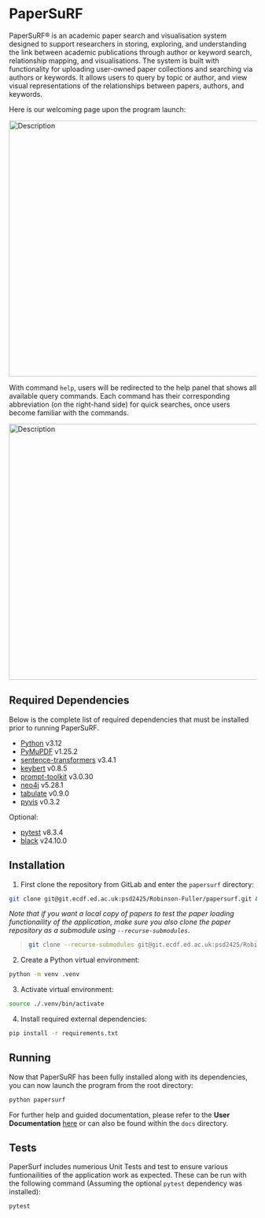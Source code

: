 # PaperSuRF
PaperSuRF® is an academic paper search and visualisation system designed to support researchers in storing, exploring, and understanding the link between academic publications through author or keyword search, relationship mapping, and visualisations. The system is built with functionality for uploading user-owned paper collections and searching via authors or keywords. It allows users to query by topic or author, and view visual representations of the relationships between papers, authors, and keywords.

Here is our welcoming page upon the program launch:

<p float="left">
<img src=".gitlab/assets/preview_1.png" alt="Description" width="520"/>
</p>

With command `help`, users will be redirected to the help panel that shows all available query commands. Each command has their corresponding abbreviation (on the right-hand side) for quick searches, once users become familiar with the commands.

<p float="left">
<img src=".gitlab/assets/preview_2.png" alt="Description" width="520"/>
</p>

## Required Dependencies
Below is the complete list of required dependencies that must be installed prior to running PaperSuRF.
- [Python](https://www.python.org/downloads/release/python-3120/)  v3.12
- [PyMuPDF](https://pypi.org/project/PyMuPDF/1.25.2/) v1.25.2
- [sentence-transformers](https://pypi.org/project/sentence-transformers/) v3.4.1
- [keybert](https://pypi.org/project/keybert/0.8.5/) v0.8.5
- [prompt-toolkit](https://pypi.org/project/prompt-toolkit/3.0.30/) v3.0.30
- [neo4j](https://pypi.org/project/neo4j/5.28.1/) v5.28.1
- [tabulate](https://pypi.org/project/tabulate/0.9.0/) v0.9.0
- [pyvis](https://pypi.org/project/pyvis/0.3.2/) v0.3.2

Optional:
- [pytest](https://pypi.org/project/pytest/8.3.4/) v8.3.4
- [black](https://pypi.org/project/black/24.10.0/) v24.10.0


## Installation

1. First clone the repository from GitLab and enter the ```papersurf``` directory:
``` sh
git clone git@git.ecdf.ed.ac.uk:psd2425/Robinson-Fuller/papersurf.git && cd papersurf
```

_Note that if you want a local copy of papers to test the paper loading functionaility of the application, make sure you also clone the paper repository as a submodule using ```--recurse-submodules```_.

> ``` sh
> git clone --recurse-submodules git@git.ecdf.ed.ac.uk:psd2425/Robinson-Fuller/papersurf.git && cd papersurf
> ```

2. Create a Python virtual environment:
``` sh
python -m venv .venv
```

3. Activate virtual environment:
``` sh
source ./.venv/bin/activate
```

4. Install required external dependencies:
``` sh
pip install -r requirements.txt
```

## Running

Now that PaperSuRF has been fully installed along with its dependencies, you can now launch the program from the root directory:
``` sh
python papersurf
```

For further help and guided documentation, please refer to the **User Documentation** [here](https://git.ecdf.ed.ac.uk/psd2425/Robinson-Fuller/papersurf/-/tree/main/docs) or can also be found within the ```docs``` directory.

## Tests
PaperSurf includes numerious Unit Tests and test to ensure various funtionailities of the application work as expected. These can be run with the following command (Assuming the optional ```pytest``` dependency was installed):
``` sh
pytest
```


<!-- ## Summary

This repository contains a prototype for automating the processing of academic PDF papers. It consists of the following key components:

* `prototype.py`: The main Python 3 program that processes data.
* `papers.tar.gz`: A GZIP TAR file containing PDF papers and a spreadsheet mapping PDF files to their titles.
* `requirements.txt`: A list of Python libraries required for running the prototype.
* `README.md`: This documentation file.

## Run Prototype

To run this prototype program, follow these steps:

* Extract contents: Extract the contents of `papers.tar.gz` to access the `Papers/` directory and `index.xlsx`.
* Create the following Directories:

    * `Docs`
    * `Ents`
    * `JSON`
    * `data`
* Set up a virtual environment for Python:
    * Python version 3.12 or newer and Pip version 24.0 or older, are recommended for this program.
* Activate the virtual environment.
* Install Dependencies: Install the required libraries listed in `requirements.txt`.
* Run the Program by `python3 prototype.py`. -->
